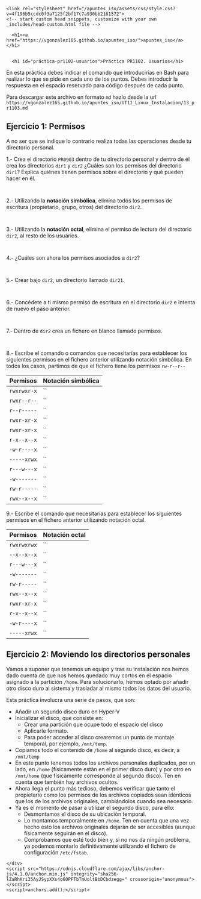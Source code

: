 <!DOCTYPE html>
<html lang="en-US">
  <head>
    <meta charset="UTF-8">
    <meta http-equiv="X-UA-Compatible" content="IE=edge">
    <meta name="viewport" content="width=device-width, initial-scale=1">

<!-- Begin Jekyll SEO tag v2.8.0 -->
<title>Práctica PR1102. Usuarios | apuntes_iso</title>
<meta name="generator" content="Jekyll v3.9.2" />
<meta property="og:title" content="Práctica PR1102. Usuarios" />
<meta property="og:locale" content="en_US" />
<meta name="description" content="Apuntes" />
<meta property="og:description" content="Apuntes" />
<link rel="canonical" href="https://vgonzalez165.github.io/apuntes_iso/UT11_Linux_Administraci%C3%B3n/12_pr1102.html" />
<meta property="og:url" content="https://vgonzalez165.github.io/apuntes_iso/UT11_Linux_Administraci%C3%B3n/12_pr1102.html" />
<meta property="og:site_name" content="apuntes_iso" />
<meta property="og:type" content="website" />
<meta name="twitter:card" content="summary" />
<meta property="twitter:title" content="Práctica PR1102. Usuarios" />
<script type="application/ld+json">
{"@context":"https://schema.org","@type":"WebPage","description":"Apuntes","headline":"Práctica PR1102. Usuarios","url":"https://vgonzalez165.github.io/apuntes_iso/UT11_Linux_Administraci%C3%B3n/12_pr1102.html"}</script>
<!-- End Jekyll SEO tag -->

    <link rel="stylesheet" href="/apuntes_iso/assets/css/style.css?v=4f196b5ccdc0f3a7125f2bf17c7a930bb2161572">
    <!-- start custom head snippets, customize with your own _includes/head-custom.html file -->

<!-- Setup Google Analytics -->



<!-- You can set your favicon here -->
<!-- link rel="shortcut icon" type="image/x-icon" href="/apuntes_iso/favicon.ico" -->

<!-- end custom head snippets -->

  </head>
  <body>
    <div class="container-lg px-3 my-5 markdown-body">
      
      <h1><a href="https://vgonzalez165.github.io/apuntes_iso/">apuntes_iso</a></h1>
      

      <h1 id="práctica-pr1102-usuarios">Práctica PR1102. Usuarios</h1>

<p>En esta práctica debes indicar el comando que introducirías en Bash para realizar lo que se pide en cada uno de los puntos. Debes introducir la respuesta en el espacio reservado para código después de cada punto.</p>

<p>Para descargar este archivo en formato <code class="language-plaintext highlighter-rouge">md</code> hazlo desde la url <code class="language-plaintext highlighter-rouge">https://vgonzalez165.github.io/apuntes_iso/UT11_Linux_Instalacion/13_pr1103.md</code></p>

<h2 id="ejercicio-1-permisos">Ejercicio 1: Permisos</h2>

<p>A no ser que se indique lo contrario realiza todas las operaciones desde tu directorio personal.</p>

<p>1.- Crea el directorio <code class="language-plaintext highlighter-rouge">PR0903</code> dentro de tu directorio personal y dentro de él crea los directorios <code class="language-plaintext highlighter-rouge">dir1</code> y <code class="language-plaintext highlighter-rouge">dir2</code> ¿Cuáles son los permisos del directorio <code class="language-plaintext highlighter-rouge">dir1</code>? Explica quiénes tienen permisos sobre el directorio y qué pueden hacer en él.</p>

<div class="language-plaintext highlighter-rouge"><div class="highlight"><pre class="highlight"><code>
</code></pre></div></div>

<p>2.- Utilizando   la   <strong>notación   simbólica</strong>, elimina   todos   los   permisos de   escritura (propietario, grupo, otros) del directorio <code class="language-plaintext highlighter-rouge">dir2</code>.</p>

<div class="language-plaintext highlighter-rouge"><div class="highlight"><pre class="highlight"><code>
</code></pre></div></div>

<p>3.-	Utilizando la <strong>notación octal</strong>, elimina el permiso de lectura del directorio <code class="language-plaintext highlighter-rouge">dir2</code>, al resto de los usuarios.</p>

<div class="language-plaintext highlighter-rouge"><div class="highlight"><pre class="highlight"><code>
</code></pre></div></div>

<p>4.- ¿Cuáles son ahora los permisos asociados a <code class="language-plaintext highlighter-rouge">dir2</code>?</p>

<div class="language-plaintext highlighter-rouge"><div class="highlight"><pre class="highlight"><code>
</code></pre></div></div>

<p>5.- Crear bajo <code class="language-plaintext highlighter-rouge">dir2</code>, un directorio llamado <code class="language-plaintext highlighter-rouge">dir21</code>.</p>

<div class="language-plaintext highlighter-rouge"><div class="highlight"><pre class="highlight"><code>
</code></pre></div></div>

<p>6.- Concédete a ti mismo permiso de escritura en el directorio <code class="language-plaintext highlighter-rouge">dir2</code> e intenta de nuevo el paso anterior.</p>

<div class="language-plaintext highlighter-rouge"><div class="highlight"><pre class="highlight"><code>
</code></pre></div></div>

<p>7.- Dentro de <code class="language-plaintext highlighter-rouge">dir2</code> crea un fichero en blanco llamado permisos.</p>

<div class="language-plaintext highlighter-rouge"><div class="highlight"><pre class="highlight"><code>
</code></pre></div></div>

<p>8.- Escribe el comando o comandos que necesitarías para establecer los siguientes permisos en el fichero anterior utilizando notación simbólica. En todos los casos, partimos de que el fichero tiene los permisos <code class="language-plaintext highlighter-rouge">rw-r--r--</code></p>

<table>
  <thead>
    <tr>
      <th>Permisos</th>
      <th>Notación simbólica</th>
    </tr>
  </thead>
  <tbody>
    <tr>
      <td><code class="language-plaintext highlighter-rouge">rwxrwxr-x</code></td>
      <td>``</td>
    </tr>
    <tr>
      <td><code class="language-plaintext highlighter-rouge">rwxr--r--</code></td>
      <td>``</td>
    </tr>
    <tr>
      <td><code class="language-plaintext highlighter-rouge">r--r-----</code></td>
      <td>``</td>
    </tr>
    <tr>
      <td><code class="language-plaintext highlighter-rouge">rwxr-xr-x</code></td>
      <td>``</td>
    </tr>
    <tr>
      <td><code class="language-plaintext highlighter-rouge">rwxr-xr-x</code></td>
      <td>``</td>
    </tr>
    <tr>
      <td><code class="language-plaintext highlighter-rouge">r-x--x--x</code></td>
      <td>``</td>
    </tr>
    <tr>
      <td><code class="language-plaintext highlighter-rouge">-w-r----x</code></td>
      <td>``</td>
    </tr>
    <tr>
      <td><code class="language-plaintext highlighter-rouge">-----xrwx</code></td>
      <td>``</td>
    </tr>
    <tr>
      <td><code class="language-plaintext highlighter-rouge">r---w---x</code></td>
      <td>``</td>
    </tr>
    <tr>
      <td><code class="language-plaintext highlighter-rouge">-w-------</code></td>
      <td>``</td>
    </tr>
    <tr>
      <td><code class="language-plaintext highlighter-rouge">rw-r-----</code></td>
      <td>``</td>
    </tr>
    <tr>
      <td><code class="language-plaintext highlighter-rouge">rwx--x--x</code></td>
      <td>``</td>
    </tr>
  </tbody>
</table>

<p>9.- Escribe el comando que necesitarías para establecer los siguientes permisos en el fichero anterior utilizando notación octal.</p>

<table>
  <thead>
    <tr>
      <th>Permisos</th>
      <th>Notación octal</th>
    </tr>
  </thead>
  <tbody>
    <tr>
      <td><code class="language-plaintext highlighter-rouge">rwxrwxrwx</code></td>
      <td>``</td>
    </tr>
    <tr>
      <td><code class="language-plaintext highlighter-rouge">--x--x--x</code></td>
      <td>``</td>
    </tr>
    <tr>
      <td><code class="language-plaintext highlighter-rouge">r---w---x</code></td>
      <td>``</td>
    </tr>
    <tr>
      <td><code class="language-plaintext highlighter-rouge">-w-------</code></td>
      <td>``</td>
    </tr>
    <tr>
      <td><code class="language-plaintext highlighter-rouge">rw-r-----</code></td>
      <td>``</td>
    </tr>
    <tr>
      <td><code class="language-plaintext highlighter-rouge">rwx--x--x</code></td>
      <td>``</td>
    </tr>
    <tr>
      <td><code class="language-plaintext highlighter-rouge">rwxr-xr-x</code></td>
      <td>``</td>
    </tr>
    <tr>
      <td><code class="language-plaintext highlighter-rouge">r-x--x--x</code></td>
      <td>``</td>
    </tr>
    <tr>
      <td><code class="language-plaintext highlighter-rouge">-w-r----x</code></td>
      <td>``</td>
    </tr>
    <tr>
      <td><code class="language-plaintext highlighter-rouge">-----xrwx</code></td>
      <td>``</td>
    </tr>
  </tbody>
</table>

<h2 id="ejercicio-2-moviendo-los-directorios-personales">Ejercicio 2: Moviendo los directorios personales</h2>

<p>Vamos a suponer que tenemos un equipo y tras su instalación nos hemos dado cuenta de que nos hemos quedado muy cortos en el espacio asignado a la partición <code class="language-plaintext highlighter-rouge">/home</code>. Para solucionarlo, hemos optado por añadir otro disco duro al sistema y trasladar al mismo todos los datos del usuario.</p>

<p>Esta práctica involucra una serie de pasos, que son:</p>

<ul>
  <li>Añadir un segundo disco duro en Hyper-V</li>
  <li>Inicializar el disco, que consiste en:
    <ul>
      <li>Crear una partición que ocupe todo el espacio del disco</li>
      <li>Aplicarle formato.</li>
      <li>Para poder acceder al disco crearemos un punto de montaje temporal, por ejemplo, <code class="language-plaintext highlighter-rouge">/mnt/temp</code>.</li>
    </ul>
  </li>
  <li>Copiamos todo el contenido de <code class="language-plaintext highlighter-rouge">/home</code> al segundo disco, es decir, a <code class="language-plaintext highlighter-rouge">/mnt/temp</code></li>
  <li>En este punto tenemos todos los archivos personales duplicados, por un lado, en <code class="language-plaintext highlighter-rouge">/home</code> (físicamente están en el primer disco duro) y por otro en <code class="language-plaintext highlighter-rouge">/mnt/home</code> (que físicamente corresponde al segundo disco). Ten en cuenta que también hay archivos ocultos.</li>
  <li>Ahora llega el punto más tedioso, debemos verificar que tanto el propietario como los permisos de los archivos copiados sean idénticos que los de los archivos originales, cambiándolos cuando sea necesario.</li>
  <li>Ya es el momento de pasar a utilizar el segundo disco, para ello:
    <ul>
      <li>Desmontamos el disco de su ubicación temporal.</li>
      <li>Lo montamos temporalmente en <code class="language-plaintext highlighter-rouge">/home</code>. Ten en cuenta que una vez hecho esto los archivos originales dejarán de ser accesibles (aunque físicamente seguirán en el disco).</li>
      <li>Comprobamos que esté todo bien y, si no nos da ningún problema, ya podemos montarlo definitivamente utilizando el fichero de configuración <code class="language-plaintext highlighter-rouge">/etc/fstab</code>.</li>
    </ul>
  </li>
</ul>



      
    </div>
    <script src="https://cdnjs.cloudflare.com/ajax/libs/anchor-js/4.1.0/anchor.min.js" integrity="sha256-lZaRhKri35AyJSypXXs4o6OPFTbTmUoltBbDCbdzegg=" crossorigin="anonymous"></script>
    <script>anchors.add();</script>
  </body>
</html>
